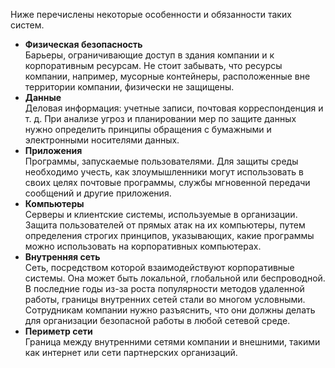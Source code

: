 Ниже перечислены некоторые особенности и обязанности таких систем.

- **Физическая безопасность**<br> Барьеры, ограничивающие доступ в здания компании и к корпоративным ресурсам. Не стоит забывать, что ресурсы компании, например, мусорные контейнеры, расположенные вне территории компании, физически не защищены.
- **Данные**<br> Деловая информация: учетные записи, почтовая корреспонденция и т. д. При анализе угроз и планировании мер по защите данных нужно определить принципы обращения с бумажными и электронными носителями данных.
- **Приложения**<br> Программы, запускаемые пользователями. Для защиты среды необходимо учесть, как злоумышленники могут использовать в своих целях почтовые программы, службы мгновенной передачи сообщений и другие приложения.
- **Компьютеры**<br> Серверы и клиентские системы, используемые в организации. Защита пользователей от прямых атак на их компьютеры, путем определения строгих принципов, указывающих, какие программы можно использовать на корпоративных компьютерах.
- **Внутренняя сеть**<br> Сеть, посредством которой взаимодействуют корпоративные системы. Она может быть локальной, глобальной или беспроводной. В последние годы из-за роста популярности методов удаленной работы, границы внутренних сетей стали во многом условными. Сотрудникам компании нужно разъяснить, что они должны делать для организации безопасной работы в любой сетевой среде.
- **Периметр сети**<br> Граница между внутренними сетями компании и внешними, такими как интернет или сети партнерских организаций.
